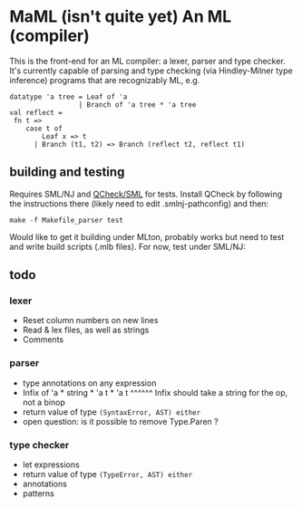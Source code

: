 # MaML (isn't quite yet) An ML (compiler)

This is the front-end for an ML compiler: a lexer, parser and type checker. It's currently capable of parsing and type checking (via Hindley-Milner type inference) programs that are recognizably ML, e.g.

```
datatype 'a tree = Leaf of 'a
                 | Branch of 'a tree * 'a tree
val reflect =
 fn t =>
    case t of
        Leaf x => t
      | Branch (t1, t2) => Branch (reflect t2, reflect t1)
```

## building and testing

Requires SML/NJ and [QCheck/SML](http://contrapunctus.net/league/haques/qcheck/qcheck.html) for tests. Install QCheck by following the instructions there (likely need to edit .smlnj-pathconfig) and then:

`make -f Makefile_parser test`

Would like to get it building under MLton, probably works but need to test and write build scripts (.mlb files). For now, test under SML/NJ:

## todo

### lexer

- Reset column numbers on new lines
- Read & lex files, as well as strings
- Comments

### parser

- type annotations on any expression
- Infix of 'a * string * 'a t * 'a t
                ^^^^^^ Infix should take a string for the op, not a binop
- return value of type `(SyntaxError, AST) either`
- open question: is it possible to remove Type.Paren ?

### type checker

- let expressions
- return value of type `(TypeError, AST) either`
- annotations
- patterns
